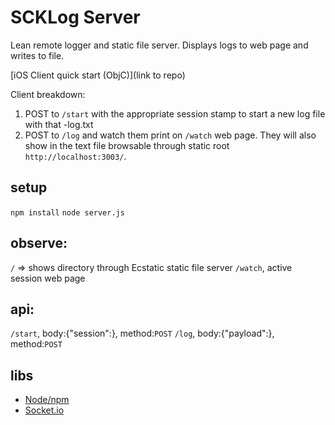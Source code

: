 # SCKLog Server
Lean remote logger and static file server. Displays logs to web page and writes to file.

[iOS Client quick start (ObjC)](link to repo)

Client breakdown:
1. POST to `/start` with the appropriate session stamp to start a new log file with that <sessionstamp>-log.txt
2. POST to `/log` and watch them print on `/watch` web page. They will also show in the text file browsable through static root `http://localhost:3003/`.

## setup
`npm install`
`node server.js`

## observe:
`/` => shows directory through Ecstatic static file server
`/watch`, active session web page

## api:
`/start`, body:{"session":<string>}, method:`POST`
`/log`, body:{"payload":<string>}, method:`POST`

## libs
- [Node/npm](https://nodejs.org/)
- [Socket.io](http://socket.io/)
